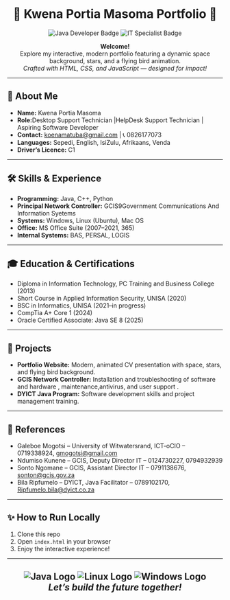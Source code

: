 <!-- Portfolio README for Kwena Portia Masoma -->

<h1 align="center">
  🚀 Kwena Portia Masoma Portfolio 🚀
</h1>

<p align="center">
  <img src="https://img.shields.io/badge/Software%20Developer-Java-blue.svg" alt="Java Developer Badge"/>
  <img src="https://img.shields.io/badge/IT%20Specialist-Network%20Support-green.svg" alt="IT Specialist Badge"/>
</p>

<p align="center">
  <b>Welcome!</b><br>
  Explore my interactive, modern portfolio featuring a dynamic space background, stars, and a flying bird animation.<br>
  <i>Crafted with HTML, CSS, and JavaScript — designed for impact!</i>
</p>

<hr>
<h2>🌟 About Me</h2>

<ul>
  <li><b>Name:</b> Kwena Portia Masoma</li>
  <li><b>Role:</b>Desktop Support Technician |HelpDesk Support Technician | Aspiring Software Developer </li>
  <li><b>Contact:</b> <a href="mailto:koenamatuba@gmail.com">koenamatuba@gmail.com</a> | 📞 0826177073</li>
  <li><b>Languages:</b> Sepedi, English, IsiZulu, Afrikaans, Venda</li>
  <li><b>Driver’s Licence:</b> C1</li>
</ul>

<hr>
<h2>🛠️ Skills & Experience</h2>

<ul>
  <li><b>Programming:</b> Java, C++, Python </li>
  <li><b>Principal Network Controller:</b> GCIS9Government Communications And Information Syetems</li>
  <li><b>Systems:</b> Windows, Linux (Ubuntu), Mac OS</li>
  <li><b>Office:</b> MS Office Suite (2007–2021, 365)</li>
  <li><b>Internal Systems:</b> BAS, PERSAL, LOGIS</li>
</ul>

<hr>
<h2>🎓 Education & Certifications</h2>

<ul>
  <li>Diploma in Information Technology, PC Training and Business College (2013)</li>
  <li>Short Course in Applied Information Security, UNISA (2020)</li>
  <li>BSC in Informatics, UNISA (2021–in progress)</li>
  <li>CompTia A+ Core 1 (2024)</li>
  <li>Oracle Certified Associate: Java SE 8 (2025)</li>
</ul>

<hr>
<h2>💼 Projects</h2>

<ul>
  <li><b>Portfolio Website:</b> Modern, animated CV presentation with space, stars, and flying bird background.</li>
  <li><b>GCIS Network Controller:</b> Installation and troubleshooting of software and hardware , maintenance,antivirus, and user support .</li>
  <li><b>DYICT Java Program:</b> Software development skills and project management training.</li>
</ul>

<hr>
<h2>🔗 References</h2>

<ul>
  <li>Galeboe Mogotsi – University of Witwatersrand, ICT-oCIO – 0719338924, <a href="mailto:gmogotsi@gmail.com">gmogotsi@gmail.com</a></li>
  <li>Ndumiso Kunene – GCIS, Deputy Director IT – 0124730227, 0794932939</li>
  <li>Sonto Ngomane – GCIS, Assistant Director IT – 0791138676, <a href="mailto:sonton@gcis.gov.za">sonton@gcis.gov.za</a></li>
  <li>Bila Ripfumelo – DYICT, Java Facilitator – 0789102170, <a href="mailto:Ripfumelo.bila@dyict.co.za">Ripfumelo.bila@dyict.co.za</a></li>
</ul>

<hr>
<h2>✨ How to Run Locally</h2>

<ol>
  <li>Clone this repo</li>
  <li>Open <code>index.html</code> in your browser</li>
  <li>Enjoy the interactive experience!</li>
</ol>

<hr>
<h2 align="center">
  <img src="https://img.icons8.com/color/48/000000/java-coffee-cup-logo--v1.png" alt="Java Logo"/>
  <img src="https://img.icons8.com/color/48/000000/linux.png" alt="Linux Logo"/>
  <img src="https://img.icons8.com/color/48/000000/windows-10.png" alt="Windows Logo"/>
  <br>
  <i>Let’s build the future together!</i>
</h2>
